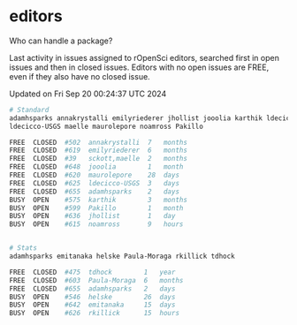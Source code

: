 # editors

Who can handle a package?

Last activity in issues assigned to rOpenSci editors, searched first in open
issues and then in closed issues. Editors with no open issues are FREE, even if
they also have no closed issue.


Updated on Fri Sep 20 00:24:37 UTC 2024

```bash
# Standard
adamhsparks annakrystalli emilyriederer jhollist jooolia karthik ldecicco
ldecicco-USGS maelle maurolepore noamross Pakillo

FREE  CLOSED  #502  annakrystalli  7   months
FREE  CLOSED  #619  emilyriederer  6   months
FREE  CLOSED  #39   sckott,maelle  2   months
FREE  CLOSED  #648  jooolia        1   month
FREE  CLOSED  #620  maurolepore    28  days
FREE  CLOSED  #625  ldecicco-USGS  3   days
FREE  CLOSED  #655  adamhsparks    2   days
BUSY  OPEN    #575  karthik        3   months
BUSY  OPEN    #599  Pakillo        1   month
BUSY  OPEN    #636  jhollist       1   day
BUSY  OPEN    #615  noamross       9   hours


# Stats
adamhsparks emitanaka helske Paula-Moraga rkillick tdhock

FREE  CLOSED  #475  tdhock        1   year
FREE  CLOSED  #603  Paula-Moraga  6   months
FREE  CLOSED  #655  adamhsparks   2   days
BUSY  OPEN    #546  helske        26  days
BUSY  OPEN    #642  emitanaka     15  days
BUSY  OPEN    #626  rkillick      15  hours
```
